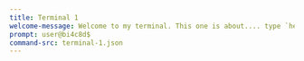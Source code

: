 ```yaml
---
title: Terminal 1
welcome-message: Welcome to my terminal. This one is about.... type `help` to get started!
prompt: user@bi4c8d$
command-src: terminal-1.json
---
```

